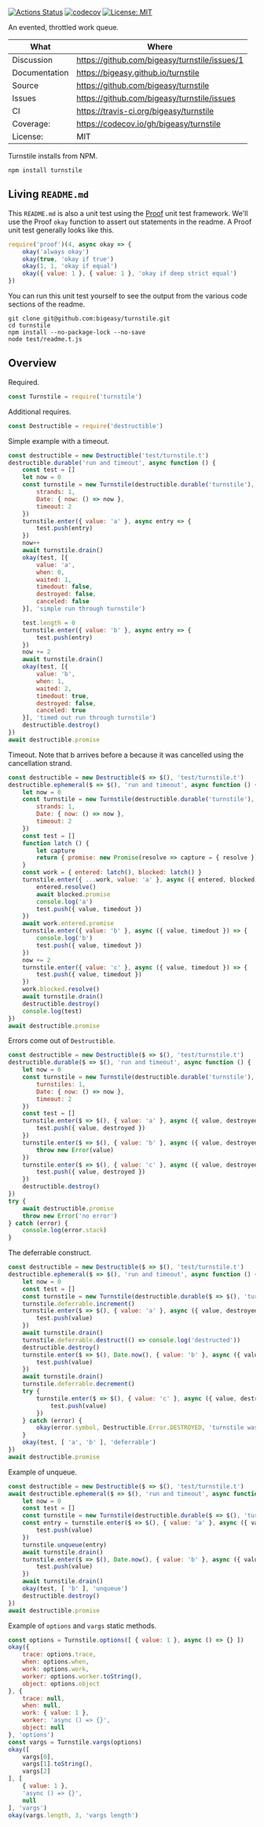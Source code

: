 [![Actions Status](https://github.com/bigeasy/turnstile/workflows/Node%20CI/badge.svg)](https://github.com/bigeasy/turnstile/actions)
[![codecov](https://codecov.io/gh/bigeasy/turnstile/branch/master/graph/badge.svg)](https://codecov.io/gh/bigeasy/turnstile)
[![License: MIT](https://img.shields.io/badge/License-MIT-yellow.svg)](https://opensource.org/licenses/MIT)

An evented, throttled work queue.

| What          | Where                                         |
| --- | --- |
| Discussion    | https://github.com/bigeasy/turnstile/issues/1 |
| Documentation | https://bigeasy.github.io/turnstile           |
| Source        | https://github.com/bigeasy/turnstile          |
| Issues        | https://github.com/bigeasy/turnstile/issues   |
| CI            | https://travis-ci.org/bigeasy/turnstile       |
| Coverage:     | https://codecov.io/gh/bigeasy/turnstile       |
| License:      | MIT                                           |


Turnstile installs from NPM.

```
npm install turnstile
```

## Living `README.md`

This `README.md` is also a unit test using the
[Proof](https://github.com/bigeasy/proof) unit test framework. We'll use the
Proof `okay` function to assert out statements in the readme. A Proof unit test
generally looks like this.

```javascript
require('proof')(4, async okay => {
    okay('always okay')
    okay(true, 'okay if true')
    okay(1, 1, 'okay if equal')
    okay({ value: 1 }, { value: 1 }, 'okay if deep strict equal')
})
```

You can run this unit test yourself to see the output from the various
code sections of the readme.

```text
git clone git@github.com:bigeasy/turnstile.git
cd turnstile
npm install --no-package-lock --no-save
node test/readme.t.js
```

## Overview

Required.

```javascript
const Turnstile = require('turnstile')
```

Additional requires.

```javascript
const Destructible = require('destructible')
```

Simple example with a timeout.

```javascript
const destructible = new Destructible('test/turnstile.t')
destructible.durable('run and timeout', async function () {
    const test = []
    let now = 0
    const turnstile = new Turnstile(destructible.durable('turnstile'), {
        strands: 1,
        Date: { now: () => now },
        timeout: 2
    })
    turnstile.enter({ value: 'a' }, async entry => {
        test.push(entry)
    })
    now++
    await turnstile.drain()
    okay(test, [{
        value: 'a',
        when: 0,
        waited: 1,
        timedout: false,
        destroyed: false,
        canceled: false
    }], 'simple run through turnstile')

    test.length = 0
    turnstile.enter({ value: 'b' }, async entry => {
        test.push(entry)
    })
    now += 2
    await turnstile.drain()
    okay(test, [{
        value: 'b',
        when: 1,
        waited: 2,
        timedout: true,
        destroyed: false,
        canceled: true
    }], 'timed out run through turnstile')
    destructible.destroy()
})
await destructible.promise
```

Timeout. Note that b arrives before a because it was cancelled using the
cancellation strand.

```javascript
const destructible = new Destructible($ => $(), 'test/turnstile.t')
destructible.ephemeral($ => $(), 'run and timeout', async function () {
    let now = 0
    const turnstile = new Turnstile(destructible.durable('turnstile'), {
        strands: 1,
        Date: { now: () => now },
        timeout: 2
    })
    const test = []
    function latch () {
        let capture
        return { promise: new Promise(resolve => capture = { resolve }), ...capture }
    }
    const work = { entered: latch(), blocked: latch() }
    turnstile.enter({ ...work, value: 'a' }, async ({ entered, blocked, value, timedout }) => {
        entered.resolve()
        await blocked.promise
        console.log('a')
        test.push({ value, timedout })
    })
    await work.entered.promise
    turnstile.enter({ value: 'b' }, async ({ value, timedout }) => {
        console.log('b')
        test.push({ value, timedout })
    })
    now += 2
    turnstile.enter({ value: 'c' }, async ({ value, timedout }) => {
        test.push({ value, timedout })
    })
    work.blocked.resolve()
    await turnstile.drain()
    destructible.destroy()
    console.log(test)
})
await destructible.promise
```

Errors come out of `Destructible`.

```javascript
const destructible = new Destructible($ => $(), 'test/turnstile.t')
destructible.durable($ => $(), 'run and timeout', async function () {
    let now = 0
    const turnstile = new Turnstile(destructible.durable('turnstile'), {
        turnstiles: 1,
        Date: { now: () => now },
        timeout: 2
    })
    const test = []
    turnstile.enter($ => $(), { value: 'a' }, async ({ value, destroyed }) => {
        test.push({ value, destroyed })
    })
    turnstile.enter($ => $(), { value: 'b' }, async ({ value, destroyed }) => {
        throw new Error(value)
    })
    turnstile.enter($ => $(), { value: 'c' }, async ({ value, destroyed }) => {
        test.push({ value, destroyed })
    })
    destructible.destroy()
})
try {
    await destructible.promise
    throw new Error('no error')
} catch (error) {
    console.log(error.stack)
}
```

The deferrable construct.

```javascript
const destructible = new Destructible($ => $(), 'test/turnstile.t')
destructible.ephemeral($ => $(), 'run and timeout', async function () {
    let now = 0
    const test = []
    const turnstile = new Turnstile(destructible.durable($ => $(), 'turnstile'))
    turnstile.deferrable.increment()
    turnstile.enter($ => $(), { value: 'a' }, async ({ value, destroyed }) => {
        test.push(value)
    })
    await turnstile.drain()
    turnstile.deferrable.destruct(() => console.log('destructed'))
    destructible.destroy()
    turnstile.enter($ => $(), Date.now(), { value: 'b' }, async ({ value, destroyed }) => {
        test.push(value)
    })
    await turnstile.drain()
    turnstile.deferrable.decrement()
    try {
        turnstile.enter($ => $(), { value: 'c' }, async ({ value, destroyed }) => {
            test.push(value)
        })
    } catch (error) {
        okay(error.symbol, Destructible.Error.DESTROYED, 'turnstile was destroyed')
    }
    okay(test, [ 'a', 'b' ], 'deferrable')
})
await destructible.promise
```

Example of unqueue.

```javascript
const destructible = new Destructible($ => $(), 'test/turnstile.t')
await destructible.ephemeral($ => $(), 'run and timeout', async function () {
    let now = 0
    const test = []
    const turnstile = new Turnstile(destructible.durable($ => $(), 'turnstile'))
    const entry = turnstile.enter($ => $(), { value: 'a' }, async ({ value, destroyed }) => {
        test.push(value)
    })
    turnstile.unqueue(entry)
    await turnstile.drain()
    turnstile.enter($ => $(), Date.now(), { value: 'b' }, async ({ value, destroyed }) => {
        test.push(value)
    })
    await turnstile.drain()
    okay(test, [ 'b' ], 'unqueue')
    destructible.destroy()
})
await destructible.promise
```

Example of `options` and `vargs` static methods.

```javascript
const options = Turnstile.options([ { value: 1 }, async () => {} ])
okay({
    trace: options.trace,
    when: options.when,
    work: options.work,
    worker: options.worker.toString(),
    object: options.object
}, {
    trace: null,
    when: null,
    work: { value: 1 },
    worker: 'async () => {}',
    object: null
}, 'options')
const vargs = Turnstile.vargs(options)
okay([
    vargs[0],
    vargs[1].toString(),
    vargs[2]
], [
    { value: 1 },
    'async () => {}',
    null
], 'vargs')
okay(vargs.length, 3, 'vargs length')
```
